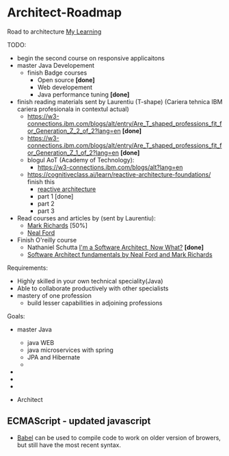 # Architect-Roadmap
Road to architecture
[My Learning](https://github.com/jeffpascal/My-Learning/blob/master/README.md)

TODO: 
- begin the second course on responsive applicaitons
- master Java Developement
   - finish Badge courses
      - Open source **[done]**
      - Web developement
      - Java performance tuning **[done]**
- finish reading materials sent by Laurentiu (T-shape) (Cariera tehnica IBM cariera profesionala in contextul actual)
   - https://w3-connections.ibm.com/blogs/alt/entry/Are_T_shaped_professions_fit_for_Generation_Z_2_of_2?lang=en **[done]**
   - https://w3-connections.ibm.com/blogs/alt/entry/Are_T_shaped_professions_fit_for_Generation_Z_1_of_2?lang=en **[done]**
   - blogul AoT (Academy of Technology):
      - https://w3-connections.ibm.com/blogs/alt?lang=en
   - https://cognitiveclass.ai/learn/reactive-architecture-foundations/ finish this
      - [reactive architecture](https://github.com/jeffpascal/Architect-Roadmap/blob/master/Reactive-Architecture.md)
      - part 1 [done]
      - part 2
      - part 3
- Read courses and articles by (sent by Laurentiu):
   - [Mark Richards]( https://www.developertoarchitect.com/) [50%]
   - [Neal Ford]( http://nealford.com/) 
- Finish O'reilly course 
    - Nathaniel Schutta [I'm a Software Architect, Now What?](https://learning.oreilly.com/library/view/im-a-software/9781491935842/) **[done]**
    - [Software Architect fundamentals by Neal Ford and Mark Richards](https://learning.oreilly.com/videos/software-architecture-fundamentals/9781491998991)

    
Requirements: 
- Highly skilled in your own technical speciality(Java)
- Able to collaborate productively with other specialists
- mastery of one profession
   - build lesser capabilities in adjoining professions
   
   
Goals:
   - master Java
      - java WEB
      - java microservices with spring
      - JPA and Hibernate
      - 

- 
- 
- 
- Architect


## ECMAScript - updated javascript
- [Babel](https://babeljs.io/) can be used to compile code to work on older version of browers, but still have the most recent syntax.
